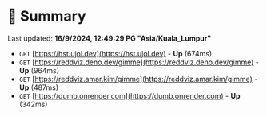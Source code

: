 # 📖 Summary
Last updated: **16/9/2024, 12:49:29 PG "Asia/Kuala_Lumpur"**

- `GET` [https://hst.ujol.dev](https://hst.ujol.dev) - **Up** (674ms)
- `GET` [https://reddviz.deno.dev/gimme](https://reddviz.deno.dev/gimme) - **Up** (964ms)
- `GET` [https://reddviz.amar.kim/gimme](https://reddviz.amar.kim/gimme) - **Up** (487ms)
- `GET` [https://dumb.onrender.com](https://dumb.onrender.com) - **Up** (342ms)

